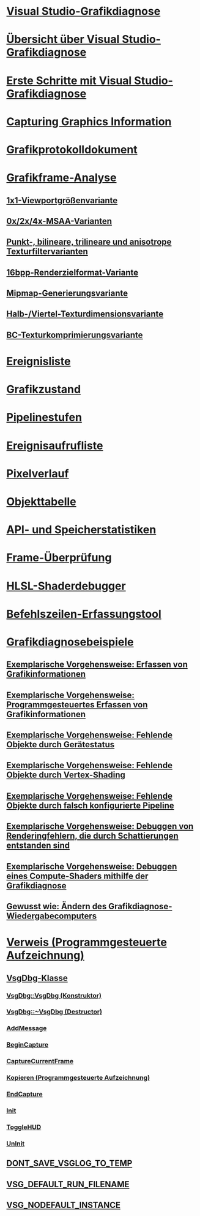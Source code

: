 # [Visual Studio-Grafikdiagnose](visual-studio-graphics-diagnostics.md)
# [Übersicht über Visual Studio-Grafikdiagnose](overview-of-visual-studio-graphics-diagnostics.md)
# [Erste Schritte mit Visual Studio-Grafikdiagnose](getting-started-with-visual-studio-graphics-diagnostics.md)
# [Capturing Graphics Information](capturing-graphics-information.md)
# [Grafikprotokolldokument](graphics-log-document.md)
# [Grafikframe-Analyse](graphics-frame-analysis.md)
## [1x1-Viewportgrößenvariante](1x1-viewport-size-variant.md)
## [0x/2x/4x-MSAA-Varianten](0x-2x-4x-msaa-variants.md)
## [Punkt-, bilineare, trilineare und anisotrope Texturfiltervarianten](point-bilinear-trilinear-and-anisotropic-texture-filtering-variants.md)
## [16bpp-Renderzielformat-Variante](16bpp-render-target-format-variant.md)
## [Mipmap-Generierungsvariante](mip-map-generation-variant.md)
## [Halb-/Viertel-Texturdimensionsvariante](half-quarter-texture-dimensions-variant.md)
## [BC-Texturkomprimierungsvariante](bc-texture-compression-variant.md)
# [Ereignisliste](graphics-event-list.md)
# [Grafikzustand](graphics-state.md)
# [Pipelinestufen](graphics-pipeline-stages.md)
# [Ereignisaufrufliste](graphics-event-call-stack.md)
# [Pixelverlauf](graphics-pixel-history.md)
# [Objekttabelle](graphics-object-table.md)
# [API- und Speicherstatistiken](graphics-api-and-memory-statistics.md)
# [Frame-Überprüfung](graphics-frame-validation.md)
# [HLSL-Shaderdebugger](hlsl-shader-debugger.md)
# [Befehlszeilen-Erfassungstool](command-line-capture-tool.md)
# [Grafikdiagnosebeispiele](graphics-diagnostics-examples.md)
## [Exemplarische Vorgehensweise: Erfassen von Grafikinformationen](walkthrough-capturing-graphics-information.md)
## [Exemplarische Vorgehensweise: Programmgesteuertes Erfassen von Grafikinformationen](walkthrough-capturing-graphics-information-programmatically.md)
## [Exemplarische Vorgehensweise: Fehlende Objekte durch Gerätestatus](walkthrough-missing-objects-due-to-device-state.md)
## [Exemplarische Vorgehensweise: Fehlende Objekte durch Vertex-Shading](walkthrough-missing-objects-due-to-vertex-shading.md)
## [Exemplarische Vorgehensweise: Fehlende Objekte durch falsch konfigurierte Pipeline](walkthrough-missing-objects-due-to-misconfigured-pipeline.md)
## [Exemplarische Vorgehensweise: Debuggen von Renderingfehlern, die durch Schattierungen entstanden sind](walkthrough-debugging-rendering-errors-due-to-shading.md)
## [Exemplarische Vorgehensweise: Debuggen eines Compute-Shaders mithilfe der Grafikdiagnose](walkthrough-using-graphics-diagnostics-to-debug-a-compute-shader.md)
## [Gewusst wie: Ändern des Grafikdiagnose-Wiedergabecomputers](how-to-change-the-graphics-diagnostics-playback-machine.md)
# [Verweis (Programmgesteuerte Aufzeichnung)](reference-programmatic-capture.md)
## [VsgDbg-Klasse](vsgdbg-class.md)
### [VsgDbg::VsgDbg (Konstruktor)](vsgdbg-vsgdbg-constructor.md)
### [VsgDbg::~VsgDbg (Destructor)](vsgdbg-tilde-vsgdbg-destructor.md)
### [AddMessage](addmessage.md)
### [BeginCapture](begincapture.md)
### [CaptureCurrentFrame](capturecurrentframe.md)
### [Kopieren (Programmgesteuerte Aufzeichnung)](copy-programmatic-capture.md)
### [EndCapture](endcapture.md)
### [Init](init.md)
### [ToggleHUD](togglehud.md)
### [UnInit](uninit.md)
## [DONT_SAVE_VSGLOG_TO_TEMP](dont-save-vsglog-to-temp.md)
## [VSG_DEFAULT_RUN_FILENAME](vsg-default-run-filename.md)
## [VSG_NODEFAULT_INSTANCE](vsg-nodefault-instance.md)
